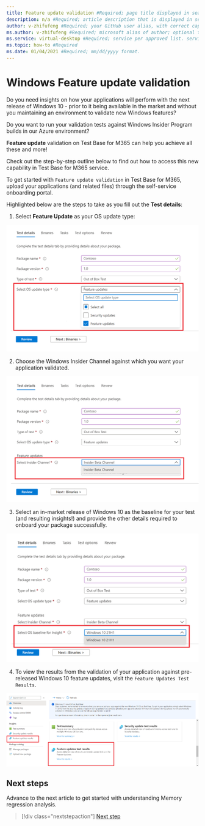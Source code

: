 ```yaml
---
title: Feature update validation #Required; page title displayed in search results. Include the brand.
description: n/a #Required; article description that is displayed in search results.
author: v-zhifufeng #Required; your GitHub user alias, with correct capitalization.
ms.author: v-zhifufeng #Required; microsoft alias of author; optional team alias.
ms.service: virtual-desktop #Required; service per approved list. service slug assigned to your service by ACOM.
ms.topic: how-to #Required
ms.date: 01/04/2021 #Required; mm/dd/yyyy format.
---
```


# Windows Feature update validation

Do you need insights on how your applications will perform with the next release of Windows 10 - prior to it being available in the market and without you maintaining an environment to validate new Windows features? 

Do you want to run your validation tests against Windows Insider Program builds in our Azure environment?

**Feature update** validation on Test Base for M365 can help you achieve all these and more!

Check out the step-by-step outline below to find out how to access this new capability in Test Base for M365 service.

To get started with ```Feature update validation``` in Test Base for M365, upload your applications (and related files) through the self-service onboarding portal. 

Highlighted below are the steps to take as you fill out the **Test details**:

1. Select **Feature Update** as your OS update type:

![Feature update validation](Media/Feature-update-validation-01.png)

2. Choose the Windows Insider Channel against which you want your application validated.  

![Feature update validation](Media/Feature-update-validation-02.png)

3. Select an in-market release of Windows 10 as the baseline for your test (and resulting insights!) and provide the other details required to onboard your package successfully.

![Feature update validation](Media/Feature-update-validation-03.png)

4. To view the results from the validation of your application against pre-released Windows 10 feature updates, visit the ```Feature Updates Test Results```.

![Feature update validation](Media/Feature-update-validation-04.png)


## Next steps

Advance to the next article to get started with understanding Memory regression analysis.
> [!div class="nextstepaction"]
> [Next step](memory.md)

<!---
Add button for next page
-->
